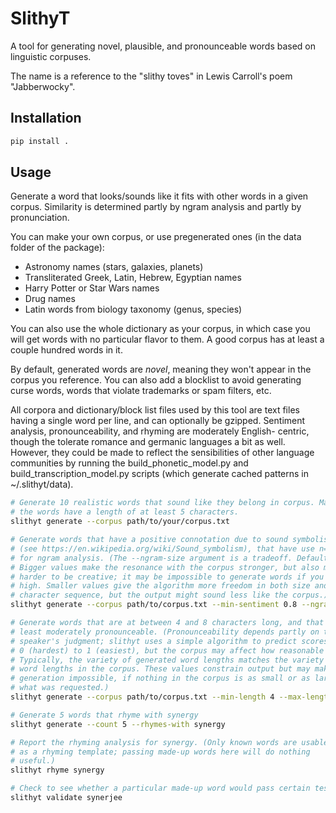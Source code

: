 # SlithyT

A tool for generating novel, plausible, and pronounceable words based on linguistic corpuses.

The name is a reference to the "slithy toves" in Lewis Carroll's poem "Jabberwocky".

## Installation

```bash
pip install .
```

## Usage

Generate a word that looks/sounds like it fits with other words in a given
corpus. Similarity is determined partly by ngram analysis and partly by
pronunciation.

You can make your own corpus, or use pregenerated ones (in the data folder
of the package):

* Astronomy names (stars, galaxies, planets)
* Transliterated Greek, Latin, Hebrew, Egyptian names
* Harry Potter or Star Wars names
* Drug names
* Latin words from biology taxonomy (genus, species)

You can also use the whole dictionary as your corpus, in which case you will
get words with no particular flavor to them. A good corpus has at least a
couple hundred words in it.

By default, generated words are *novel*, meaning they won't appear in the
corpus you reference. You can also add a blocklist to avoid generating curse
words, words that violate trademarks or spam filters, etc.

All corpora and dictionary/block list files used by this tool are text
files having a single word per line, and can optionally be gzipped.
Sentiment analysis, pronounceability, and rhyming are moderately English-
centric, though the tolerate romance and germanic languages a bit as well.
However, they could be made to reflect the sensibilities of other language
communities by running the build_phonetic_model.py and build_transcription_model.py
scripts (which generate cached patterns in ~/.slithyt/data).

```bash
# Generate 10 realistic words that sound like they belong in corpus. Make
# the words have a length of at least 5 characters.
slithyt generate --corpus path/to/your/corpus.txt

# Generate words that have a positive connotation due to sound symbolism
# (see https://en.wikipedia.org/wiki/Sound_symbolism), that have use n=4
# for ngram analysis. (The --ngram-size argument is a tradeoff. Default is 3.
# Bigger values make the resonance with the corpus stronger, but also make it
# harder to be creative; it may be impossible to generate words if you go too
# high. Smaller values give the algorithm more freedom in both size and
# character sequence, but the output might sound less like the corpus.)
slithyt generate --corpus path/to/corpus.txt --min-sentiment 0.8 --ngram-size 4

# Generate words that are at between 4 and 8 characters long, and that are at
# least moderately pronounceable. (Pronounceability depends partly on the
# speaker's judgment; slithyt uses a simple algorithm to predict scores from
# 0 (hardest) to 1 (easiest), but the corpus may affect how reasonable 0.5 is.
# Typically, the variety of generated word lengths matches the variety of
# word lengths in the corpus. These values constrain output but may make
# generation impossible, if nothing in the corpus is as small or as large as
# what was requested.)
slithyt generate --corpus path/to/corpus.txt --min-length 4 --max-length 8 --min-pronounceability 0.5

# Generate 5 words that rhyme with synergy
slithyt generate --count 5 --rhymes-with synergy

# Report the rhyming analysis for synergy. (Only known words are usable
# as a rhyming template; passing made-up words here will do nothing
# useful.)
slithyt rhyme synergy

# Check to see whether a particular made-up word would pass certain tests.
slithyt validate synerjee
```
